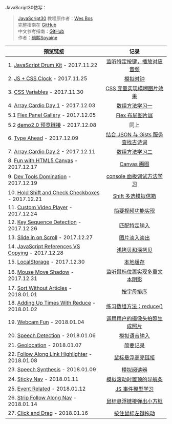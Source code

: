 JavaScript30仿写：
> [JavaScript30](https://javascript30.com) 教程原作者：[Wes Bos](https://github.com/wesbos)    
> 完整指南在 [GitHub](https://github.com/soyaine/JavaScript30)  
> 中文参考指南：[GitHub](https://github.com/soyaine/JavaScript30)  
> 作者：[缉熙Soyaine](https://github.com/soyaine)  

| 预览链接 | 记录 |
| --- |:---:|
| 1. [JavaScript Drum Kit](https://hehe1111.github.io/js_demo/js30/01%20-%20JavaScript%20Drum%20Kit/) - 2017.11.22 | [监听特定按键，播放对应音频](https://github.com/hehe1111/js_demo/tree/master/js30/01%20-%20JavaScript%20Drum%20Kit) |
| 2. [JS + CSS Clock](https://hehe1111.github.io/js_demo/js30/02%20-%20JS%20+%20CSS%20Clock/) - 2017.11.25 | [模拟时钟](https://github.com/hehe1111/js_demo/tree/master/js30/02%20-%20JS%20%2B%20CSS%20Clock) |
| 3. [CSS Variables](https://hehe1111.github.io/js_demo/js30/03%20-%20CSS%20Variables/) - 2017.11.30 | [CSS 变量实现模糊图片效果](https://github.com/hehe1111/js_demo/tree/master/js30/03%20-%20CSS%20Variables) |
| 4. [Array Cardio Day 1](https://hehe1111.github.io/js_demo/js30/04%20-%20Array%20Cardio%20Day%201/) - 2017.12.03 | [数组方法学习一](https://github.com/hehe1111/js_demo/tree/master/js30/04%20-%20Array%20Cardio%20Day%201) |
| 5.1 [Flex Panel Gallery](https://hehe1111.github.io/js_demo/js30/05%20-%20Flex%20Panel%20Gallery/) - 2017.12.05 | [Flex 布局图片展](https://github.com/hehe1111/js_demo/tree/master/js30/05%20-%20Flex%20Panel%20Gallery) |
| 5.2 [demo2.0 预览链接](http://hehe1111.github.io/js_demo/js30//05%20-%20Flex%20Panel%20Gallery/version2.0/) - 2017.12.08 | 同上 |
| 6. [Type Ahead](http://hehe1111.github.io/js_demo/js30/06%20-%20Type%20Ahead/) - 2017.12.09 | [结合 JSON 与 Gists 服务查找古诗词](https://github.com/hehe1111/js_demo/tree/master/js30/06%20-%20Type%20Ahead) |
| 7. [Array Cardio Day 2](http://hehe1111.github.io/js_demo/js30/07%20-%20Array%20Cardio%20Day%202/) - 2017.12.11 | [数组方法学习二](https://github.com/hehe1111/js_demo/tree/master/js30/07%20-%20Array%20Cardio%20Day%202) |
| 8. [Fun with HTML5 Canvas](https://hehe1111.github.io/js_demo/js30/08%20-%20Fun%20with%20HTML5%20Canvas/) - 2017.12.17 | [Canvas 画图](https://github.com/hehe1111/js_demo/tree/master/js30/08%20-%20Fun%20with%20HTML5%20Canvas) |
| 9. [Dev Tools Domination](https://hehe1111.github.io/js_demo/js30/09%20-%20Dev%20Tools%20Domination/) - 2017.12.19 | [console 面板调试方法学习](https://github.com/hehe1111/js_demo/tree/master/js30/09%20-%20Dev%20Tools%20Domination) |
| 10. [Hold Shift and Check Checkboxes](https://hehe1111.github.io/js_demo/js30/10%20-%20Hold%20Shift%20and%20Check%20Checkboxes/) - 2017.12.21 | [Shift 多选模拟信箱](https://github.com/hehe1111/js_demo/tree/master/js30/10%20-%20Hold%20Shift%20and%20Check%20Checkboxes) |
| 11. [Custom Video Player](https://hehe1111.github.io/js_demo/js30/11%20-%20Custom%20Video%20Player/) - 2017.12.24 | [简要视频功能实现](https://github.com/hehe1111/js_demo/tree/master/js30/11%20-%20Custom%20Video%20Player) |
| 12. [Key Sequence Detection](https://hehe1111.github.io/js_demo/js30/12%20-%20Key%20Sequence%20Detection/) - 2017.12.26 | [匹配特定输入](https://github.com/hehe1111/js_demo/tree/master/js30/12%20-%20Key%20Sequence%20Detection) |
| 13. [Slide in on Scroll](https://hehe1111.github.io/js_demo/js30/13%20-%20Slide%20in%20on%20Scroll/) - 2017.12.27 | [图片淡入淡出](https://github.com/hehe1111/js_demo/tree/master/js30/13%20-%20Slide%20in%20on%20Scroll) |
| 14. [JavaScript References VS Copying](https://hehe1111.github.io/js_demo/js30/14%20-%20JavaScript%20References%20VS%20Copying/) - 2017.12.28 | [浅拷贝和深拷贝](https://github.com/hehe1111/js_demo/tree/master/js30/14%20-%20JavaScript%20References%20VS%20Copying) |
| 15. [LocalStorage](https://hehe1111.github.io/js_demo/js30/15%20-%20LocalStorage/) - 2017.12.30 | [本地缓存](https://github.com/hehe1111/js_demo/tree/master/js30/15%20-%20LocalStorage) |
| 16. [Mouse Move Shadow](https://hehe1111.github.io/js_demo/js30/16%20-%20Mouse%20Move%20Shadow/) - 2017.12.31 | [监听鼠标位置实现多重文本阴影](https://github.com/hehe1111/js_demo/tree/master/js30/16%20-%20Mouse%20Move%20Shadow) |
| 17. [Sort Without Articles](https://hehe1111.github.io/js_demo/js30/17%20-%20Sort%20Without%20Articles/) - 2018.01.01 | [按字母排序](https://github.com/hehe1111/js_demo/tree/master/js30/17%20-%20Sort%20Without%20Articles) |
| 18. [Adding Up Times With Reduce](https://hehe1111.github.io/js_demo/js30/18%20-%20Adding%20Up%20Times%20With%20Reduce/) - 2018.01.02 | [练习数组方法：reduce()](https://github.com/hehe1111/js_demo/tree/master/js30/18%20-%20Adding%20Up%20Times%20With%20Reduce) |
| 19. [Webcam Fun](https://hehe1111.github.io/js_demo/js30/19%20-%20Webcam%20Fun/) - 2018.01.04 | [调用用户的摄像头拍照生成照片](https://github.com/hehe1111/js_demo/tree/master/js30/19%20-%20Webcam%20Fun) |
| 20. [Speech Detection](https://hehe1111.github.io/js_demo/js30/20%20-%20Speech%20Detection/) - 2018.01.06 | [模拟语音输入](https://github.com/hehe1111/js_demo/tree/master/js30/20%20-%20Speech%20Detection) |
| 21. [Geolocation](https://hehe1111.github.io/js_demo/js30/21%20-%20Geolocation/) - 2018.01.07 | [简要记录](https://github.com/hehe1111/js_demo/tree/master/js30/21%20-%20Geolocation) |
| 22. [Follow Along Link Highlighter](https://hehe1111.github.io/js_demo/js30/22%20-%20Follow%20Along%20Link%20Highlighter/) - 2018.01.08 | [鼠标悬浮高亮链接](https://github.com/hehe1111/js_demo/tree/master/js30/22%20-%20Follow%20Along%20Link%20Highlighter) |
| 23. [Speech Synthesis](https://hehe1111.github.io/js_demo/js30/23%20-%20Speech%20Synthesis/) - 2018.01.09 | [模拟阅读器](https://github.com/hehe1111/js_demo/tree/master/js30/23%20-%20Speech%20Synthesis) |
| 24. [Sticky Nav](https://hehe1111.github.io/js_demo/js30/24%20-%20Sticky%20Nav/) - 2018.01.11 | [模拟滚动时置顶的导航条](https://github.com/hehe1111/js_demo/tree/master/js30/24%20-%20Sticky%20Nav) |
| 25. [Event Related](https://hehe1111.github.io/js_demo/js30/25%20-%20Event%20Related/) - 2018.01.12 | [JS 事件模型学习](https://github.com/hehe1111/js_demo/tree/master/js30/25%20-%20Event%20Related) |
| 26. [Strip Follow Along Nav](https://hehe1111.github.io/js_demo/js30/26%20-%20Strip%20Follow%20Along%20Nav/) - 2018.01.14 | [鼠标悬浮链接弹出小方框](https://github.com/hehe1111/js_demo/tree/master/js30/26%20-%20Strip%20Follow%20Along%20Nav#26---strip-follow-along-nav) |
| 27. [Click and Drag](https://hehe1111.github.io/js_demo/js30/27%20-%20Click%20and%20Drag/) - 2018.01.16 | [按住鼠标左键拖动](https://github.com/hehe1111/js_demo/tree/master/js30/27%20-%20Click%20and%20Drag) |
